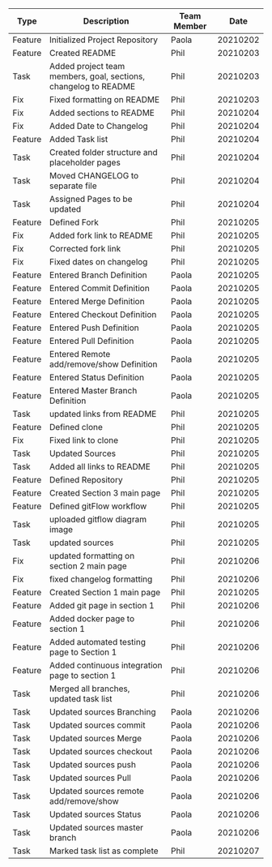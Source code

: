 **Type** | **Description** | **Team Member** | **Date**
------ | ------ | ------ | ------
Feature | Initialized Project Repository | Paola | 20210202
Feature | Created README | Phil | 20210203
Task | Added project team members, goal, sections, changelog to README | Phil | 20210203
Fix | Fixed formatting on README | Phil | 20210203
Fix | Added sections to README | Phil | 20210204
Fix | Added Date to Changelog | Phil | 20210204
Feature | Added Task list | Phil | 20210204
Task | Created folder structure and placeholder pages | Phil | 20210204
Task | Moved CHANGELOG to separate file | Phil | 20210204
Task | Assigned Pages to be updated | Phil | 20210204
Feature | Defined Fork | Phil | 20210205
Fix | Added fork link to README | Phil | 20210205
Fix | Corrected fork link | Phil | 20210205
Fix | Fixed dates on changelog | Phil | 20210205
Feature | Entered Branch Definition | Paola | 20210205
Feature | Entered Commit Definition | Paola | 20210205
Feature | Entered Merge Definition | Paola | 20210205
Feature | Entered Checkout Definition | Paola | 20210205
Feature | Entered Push Definition | Paola | 20210205
Feature | Entered Pull Definition | Paola | 20210205
Feature | Entered Remote add/remove/show Definition | Paola | 20210205
Feature | Entered Status Definition | Paola | 20210205
Feature | Entered Master Branch Definition | Paola | 20210205
Task | updated links from README | Phil | 20210205
Feature | Defined clone | Phil | 20210205
Fix | Fixed link to clone | Phil | 20210205
Task | Updated Sources | Phil | 20210205
Task | Added all links to README | Phil | 20210205
Feature | Defined Repository | Phil | 20210205
Feature | Created Section 3 main page | Phil | 20210205
Feature | Defined gitFlow workflow | Phil | 20210205
Task | uploaded gitflow diagram image | Phil | 20210205
Task | updated sources | Phil | 20210205
Fix | updated formatting on section 2 main page | Phil | 20210206
Fix | fixed changelog formatting | Phil | 20210206
Feature | Created Section 1 main page | Phil | 20210205
Feature | Added git page in section 1 | Phil | 20210206
Feature | Added docker page to section 1 | Phil | 20210206
Feature | Added automated testing page to Section 1 | Phil | 20210206
Feature | Added continuous integration page to section 1 | Phil | 20210206
Task | Merged all branches, updated task list | Phil | 20210206
Task | Updated sources Branching | Paola | 20210206
Task | Updated sources commit | Paola | 20210206
Task | Updated sources Merge | Paola | 20210206
Task | Updated sources checkout | Paola | 20210206
Task | Updated sources push | Paola | 20210206
Task | Updated sources Pull | Paola | 20210206
Task | Updated sources remote add/remove/show | Paola | 20210206
Task | Updated sources Status | Paola | 20210206
Task | Updated sources master branch | Paola | 20210206
Task | Marked task list as complete | Phil | 20210207

